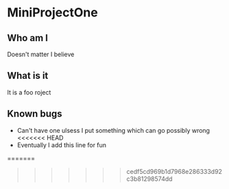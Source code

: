 # MiniProjectOne
## Who am I
Doesn't matter I believe
## What is it
It is a foo roject
## Known bugs
 * Can't have one ulsess I put something which can go possibly wrong
<<<<<<< HEAD
 * Eventually I add this line for fun
 
=======
>>>>>>> cedf5cd969b1d7968e286333d92c3b81298574dd
 
